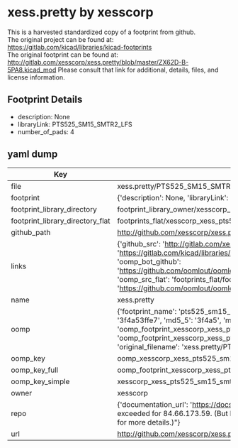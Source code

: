 # xess.pretty by xesscorp  
This is a harvested standardized copy of a footprint from github.  
The original project can be found at:  
https://gitlab.com/kicad/libraries/kicad-footprints  
The original footprint can be found at:
http://gitlab.com/xesscorp/xess.pretty/blob/master/ZX62D-B-5PA8.kicad_mod
Please consult that link for additional, details, files, and license information.  
## Footprint Details
* description: None  
* libraryLink: PTS525_SM15_SMTR2_LFS  
* number_of_pads: 4  
## yaml dump  
| Key | Value |  
| --- | --- |  
| file | xess.pretty/PTS525_SM15_SMTR2_LFS.kicad_mod |  
| footprint | {'description': None, 'libraryLink': 'PTS525_SM15_SMTR2_LFS', 'number_of_pads': 4} |  
| footprint_library_directory | footprint_library_owner/xesscorp_xess.pretty |  
| footprint_library_directory_flat | footprints_flat/xesscorp_xess_pts525_sm15_smtr2_lfs/working |  
| github_path | http://github.com/xesscorp/xess.pretty/blob/master/PTS525_SM15_SMTR2_LFS.kicad_mod |  
| links | {'github_src': 'http://gitlab.com/xesscorp/xess.pretty/blob/master/ZX62D-B-5PA8.kicad_mod', 'github_src_repo': 'https://gitlab.com/kicad/libraries/kicad-footprints', 'oomp_bot': 'footprints/xesscorp_xess_pts525_sm15_smtr2_lfs/working', 'oomp_bot_github': 'https://github.com/oomlout/oomlout_oomp_footprint_bot/tree/main/footprints/xesscorp_xess_pts525_sm15_smtr2_lfs/working', 'oomp_src_flat': 'footprints_flat/footprints_flat/xesscorp_xess_pts525_sm15_smtr2_lfs/working', 'oomp_src_flat_github': 'https://github.com/oomlout/oomlout_oomp_footprint_src/tree/main/footprints_flat/xesscorp_xess_pts525_sm15_smtr2_lfs/working'} |  
| name | xess.pretty |  
| oomp | {'footprint_name': 'pts525_sm15_smtr2_lfs', 'library_name': 'xess', 'md5': '3f4a53ffe79cbbed5b5827f6bd95bc4e', 'md5_10': '3f4a53ffe7', 'md5_5': '3f4a5', 'md5_6': '3f4a53', 'oomp_key': 'oomp_xesscorp_xess_pts525_sm15_smtr2_lfs', 'oomp_key_extra': 'oomp_footprint_xesscorp_xess_pts525_sm15_smtr2_lfs', 'oomp_key_full': 'oomp_footprint_xesscorp_xess_pts525_sm15_smtr2_lfs_3f4a53', 'oomp_key_simple': 'xesscorp_xess_pts525_sm15_smtr2_lfs', 'original_filename': 'xess.pretty/PTS525_SM15_SMTR2_LFS.kicad_mod', 'owner_name': 'xesscorp'} |  
| oomp_key | oomp_xesscorp_xess_pts525_sm15_smtr2_lfs |  
| oomp_key_full | oomp_footprint_xesscorp_xess_pts525_sm15_smtr2_lfs |  
| oomp_key_simple | xesscorp_xess_pts525_sm15_smtr2_lfs |  
| owner | xesscorp |  
| repo | {'documentation_url': 'https://docs.github.com/rest/overview/resources-in-the-rest-api#rate-limiting', 'message': "API rate limit exceeded for 84.66.173.59. (But here's the good news: Authenticated requests get a higher rate limit. Check out the documentation for more details.)"} |  
| url | http://github.com/xesscorp/xess.pretty |  

